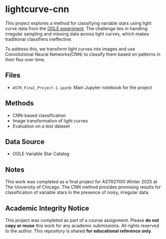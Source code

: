 # lightcurve-cnn

This project explores a method for classifying variable stars using light curve data from the [OGLE experiment](https://ogle.astrouw.edu.pl/). The challenge lies in handling irregular sampling and missing data across light curves, which makes traditional classifiers ineffective.

To address this, we transform light curves into images and use Convolutional Neural Networks(CNN) to classify them based on patterns in their flux over time.

## Files
- `ASTR_Final_Project-1.ipynb`: Main Jupyter notebook for the project

## Methods
- CNN-based classification
- Image transformation of light curves
- Evaluation on a test dataset

## Data Source
- OGLE Variable Star Catalog

## Notes
This work was completed as a final project for ASTR21100 Winter 2025 at The University of Chicago. The CNN method provides promising results for classification of variable stars in the presence of noisy, irregular data.

## Academic Integrity Notice

This project was completed as part of a course assignment. Please **do not copy or reuse** this work for any academic submissions. All rights reserved to the author. This repository is shared **for educational reference only**.





